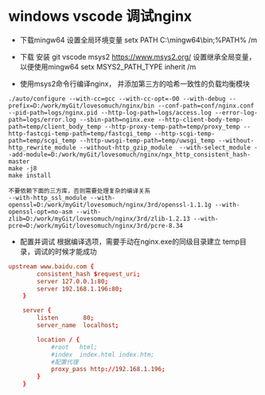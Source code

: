 # windows vscode 调试nginx

- 下载mingw64
    设置全局环境变量
    setx PATH C:\mingw64\bin;%PATH% /m

- 下载 安装 git vscode msys2
https://www.msys2.org/
    设置继承全局变量，以便使用mingw64
    setx MSYS2_PATH_TYPE inherit /m

- 使用msys2命令行编译nginx， 并添加第三方的哈希一致性的负载均衡模块
```shell
./auto/configure --with-cc=gcc --with-cc-opt=-O0 --with-debug --prefix=D:/work/myGit/lovesomuch/nginx/bin --conf-path=conf/nginx.conf --pid-path=logs/nginx.pid --http-log-path=logs/access.log --error-log-path=logs/error.log --sbin-path=nginx.exe --http-client-body-temp-path=temp/client_body_temp --http-proxy-temp-path=temp/proxy_temp --http-fastcgi-temp-path=temp/fastcgi_temp --http-scgi-temp-path=temp/scgi_temp --http-uwsgi-temp-path=temp/uwsgi_temp --without-http_rewrite_module --without-http_gzip_module  --with-select_module --add-module=D:/work/myGit/lovesomuch/nginx/ngx_http_consistent_hash-master
make -j8
make install

不要依赖下面的三方库，否则需要处理复杂的编译关系
--with-http_ssl_module --with-openssl=D:/work/myGit/lovesomuch/nginx/3rd/openssl-1.1.1g --with-openssl-opt=no-asm --with-zlib=D:/work/myGit/lovesomuch/nginx/3rd/zlib-1.2.13 --with-pcre=D:/work/myGit/lovesomuch/nginx/3rd/pcre-8.34

```

- 配置并调试
    根据编译选项，需要手动在nginx.exe的同级目录建立 temp目录，调试的时候才能成功
```conf
upstream www.baidu.com {
        consistent_hash $request_uri;
        server 127.0.0.1:80;
        server 192.168.1.196:80;
    }

    server {
        listen       80;
        server_name  localhost;

        location / {
            #root   html;
            #index  index.html index.htm;
            #配置代理
            proxy_pass http://192.168.1.196;
        }
    }
```